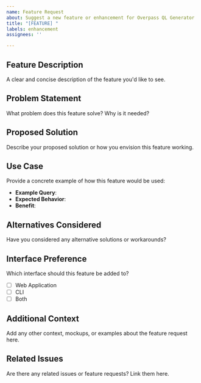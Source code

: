 ```yaml
---
name: Feature Request
about: Suggest a new feature or enhancement for Overpass QL Generator
title: "[FEATURE] "
labels: enhancement
assignees: ''

---
```


## Feature Description
A clear and concise description of the feature you'd like to see.

## Problem Statement
What problem does this feature solve? Why is it needed?

## Proposed Solution
Describe your proposed solution or how you envision this feature working.

## Use Case
Provide a concrete example of how this feature would be used:
- **Example Query**:
- **Expected Behavior**:
- **Benefit**:

## Alternatives Considered
Have you considered any alternative solutions or workarounds?

## Interface Preference
Which interface should this feature be added to?
- [ ] Web Application
- [ ] CLI
- [ ] Both

## Additional Context
Add any other context, mockups, or examples about the feature request here.

## Related Issues
Are there any related issues or feature requests? Link them here.
